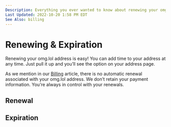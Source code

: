 ```yaml
---
Description: Everything you ever wanted to know about renewing your omg.lol address but were too busy forgetting to renew your omg.lol to ask
Last Updated: 2022-10-20 1:58 PM EDT
See Also: billing
---
```


# Renewing & Expiration

Renewing your omg.lol address is easy! You can add time to your address at any time. Just pull it up and you’ll see the option on your address page.

As we mention in our [Billing](/info/billing) article, there is no automatic renewal associated with your omg.lol address. We don’t retain your payment information. You’re always in control with your renewals.

## Renewal 

## Expiration